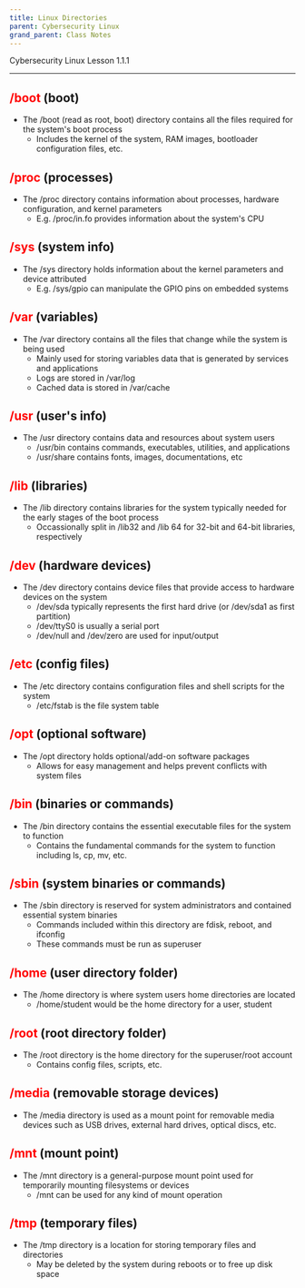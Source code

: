 ```yaml
---
title: Linux Directories
parent: Cybersecurity Linux
grand_parent: Class Notes
---
```

Cybersecurity Linux Lesson 1.1.1

___
## <span style="color:rgb(255, 0, 0)">/boot</span>  (boot)
-  The /boot (read as root, boot) directory contains all the files required for the system's boot process
	- Includes the kernel of the system, RAM images, bootloader configuration files, etc.  
## <span style="color:rgb(255, 0, 0)">/proc</span>   (processes)
- The /proc directory contains information about processes, hardware configuration, and kernel parameters
	- E.g. /proc/in.fo provides information about the system's CPU  
## <span style="color:rgb(255, 0, 0)">/sys</span>    (system info)
- The /sys directory holds information about the kernel parameters and device attributed
    - E.g. /sys/gpio can manipulate the GPIO pins on embedded systems
## <span style="color:rgb(255, 0, 0)">/var</span>    (variables)
- The /var directory contains all the files that change while the system is being used
	- Mainly used for storing variables data that is generated by services and applications
	- Logs are stored in /var/log
	- Cached data is stored in /var/cache  
## <span style="color:rgb(255, 0, 0)">/usr</span>    (user's info)
- The /usr directory contains data and resources about system users
	- /usr/bin contains commands, executables, utilities, and applications
	- /usr/share contains fonts, images, documentations, etc
## <span style="color:rgb(255, 0, 0)">/lib</span>    (libraries)
- The /lib directory contains libraries for the system typically needed for the early stages of the boot process
	- Occassionally split in /lib32 and /lib 64 for 32-bit and 64-bit libraries, respectively  
## <span style="color:rgb(255, 0, 0)">/dev</span>    (hardware devices)
- The /dev directory contains device files that provide access to hardware devices on the system
	- /dev/sda typically represents the first hard drive (or /dev/sda1 as first partition)
	- /dev/ttyS0 is usually a serial port
	- /dev/null and /dev/zero are used for input/output
## <span style="color:rgb(255, 0, 0)">/etc</span>    (config files)
- The /etc directory contains configuration files and shell scripts for the system
	- /etc/fstab is the file system table  
## <span style="color:rgb(255, 0, 0)">/opt </span>   (optional software)
- The /opt directory holds optional/add-on software packages
	- Allows for easy management and helps prevent conflicts with system files  
## <span style="color:rgb(255, 0, 0)">/bin</span>    (binaries or commands)
- The /bin directory contains the essential executable files for the system to function
	- Contains the fundamental commands for the system to function including ls, cp, mv, etc.
## <span style="color:rgb(255, 0, 0)">/sbin </span>  (system binaries or commands)
- The /sbin directory is reserved for system administrators and contained essential system binaries
	- Commands included within this directory are fdisk, reboot, and ifconfig 
	- These commands must be run as superuser
## <span style="color:rgb(255, 0, 0)">/home</span>   (user directory folder)
- The /home directory is where system users home directories are located
	- /home/student would be the home directory for a user, student  
## <span style="color:rgb(255, 0, 0)">/root</span>   (root directory folder)
- The /root directory is the home directory for the superuser/root account
	- Contains config files, scripts, etc.
## <span style="color:rgb(255, 0, 0)">/media</span>  (removable storage devices)
- The /media directory is used as a mount point for removable media devices such as USB drives, external hard drives, optical discs, etc.  
## <span style="color:rgb(255, 0, 0)">/mnt</span>    (mount point)
- The /mnt directory is a general-purpose mount point used for temporarily mounting filesystems or devices
	- /mnt can be used for any kind of mount operation  
## <span style="color:rgb(255, 0, 0)">/tmp</span>    (temporary files)
- The /tmp directory is a location for storing temporary files and directories
	- May be deleted by the system during reboots or to free up disk space
